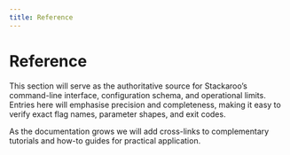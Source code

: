 ```yaml
---
title: Reference
---
```


# Reference

This section will serve as the authoritative source for Stackaroo’s command-line interface, configuration schema, and operational limits. Entries here will emphasise precision and completeness, making it easy to verify exact flag names, parameter shapes, and exit codes.

As the documentation grows we will add cross-links to complementary tutorials and how-to guides for practical application.
